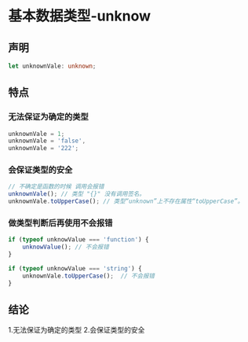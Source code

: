 # 基本数据类型-unknow


## 声明
```ts
let unknownVale: unknown;
```

## 特点
### 无法保证为确定的类型
```ts
unknownVale = 1;
unknownVale = 'false',
unknownVale = '222';
```

### 会保证类型的安全
```ts
// 不确定是函数的时候 调用会报错
unknownVale(); // 类型 "{}" 没有调用签名。
unknownVale.toUpperCase(); // 类型“unknown”上不存在属性“toUpperCase”。
```

### 做类型判断后再使用不会报错
```ts
if (typeof unknowValue === 'function') {
    unknowValue(); // 不会报错
}

if (typeof unknowValue === 'string') {
    unknownVale.toUpperCase();  // 不会报错
}
```

## 结论
1.无法保证为确定的类型
2.会保证类型的安全